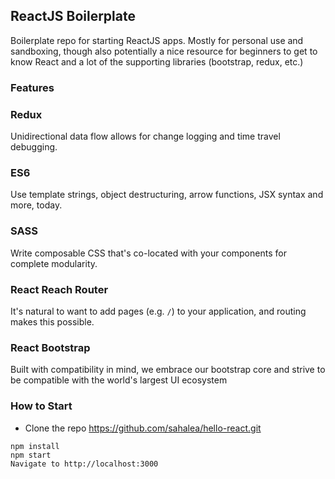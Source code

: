 ## ReactJS Boilerplate

Boilerplate repo for starting ReactJS apps. Mostly for personal use and sandboxing, though also potentially a nice resource for beginners to get to know React and a lot of the supporting libraries (bootstrap, redux, etc.)

### Features

### Redux

Unidirectional data flow allows for change logging and time travel debugging.

### ES6

Use template strings, object destructuring, arrow functions, JSX syntax and more, today.

### SASS

Write composable CSS that's co-located with your components for complete modularity.

### React Reach Router

It's natural to want to add pages (e.g. `/`) to your application, and routing makes this possible.

### React Bootstrap

Built with compatibility in mind, we embrace our bootstrap core and strive to be compatible with the world's largest UI ecosystem

### How to Start

- Clone the repo https://github.com/sahalea/hello-react.git

```
npm install
npm start
Navigate to http://localhost:3000
```
